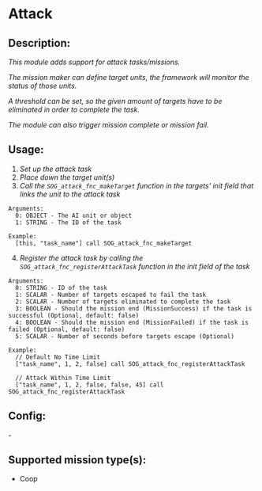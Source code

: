 # Attack
## Description:
_This module adds support for attack tasks/missions._

_The mission maker can define target units, the framework will monitor the status of those units._

_A threshold can be set, so the given amount of targets have to be eliminated in order to complete the task._

_The module can also trigger mission complete or mission fail._

## Usage:
1. _Set up the attack task_
2. _Place down the target unit(s)_
3. _Call the `SOG_attack_fnc_makeTarget` function in the targets' init field that links the unit to the attack task_

```
Arguments:
  0: OBJECT - The AI unit or object
  1: STRING - The ID of the task

Example:
  [this, "task_name"] call SOG_attack_fnc_makeTarget
```

4. _Register the attack task by calling the `SOG_attack_fnc_registerAttackTask` function in the init field of the task_

```
Arguments:
  0: STRING - ID of the task
  1: SCALAR - Number of targets escaped to fail the task
  2: SCALAR - Number of targets eliminated to complete the task
  3: BOOLEAN - Should the mission end (MissionSuccess) if the task is successful (Optional, default: false)
  4: BOOLEAN - Should the mission end (MissionFailed) if the task is failed (Optional, default: false)
  5: SCALAR - Number of seconds before targets escape (Optional)

Example:
  // Default No Time Limit
  ["task_name", 1, 2, false] call SOG_attack_fnc_registerAttackTask

  // Attack Within Time Limit
  ["task_name", 1, 2, false, false, 45] call SOG_attack_fnc_registerAttackTask
```

## Config:
\-

## Supported mission type(s):
- Coop